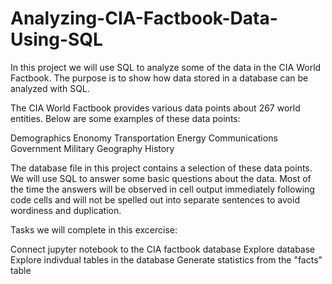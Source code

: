 # Analyzing-CIA-Factbook-Data-Using-SQL

In this project we will use SQL to analyze some of the data in the CIA World Factbook. The purpose is to show how data stored in a database can be analyzed with SQL.

The CIA World Factbook provides various data points about 267 world entities. Below are some examples of these data points:

Demographics
Enonomy
Transportation
Energy
Communications
Government
Military
Geography
History

The database file in this project contains a selection of these data points. We will use SQL to answer some basic questions about the data. Most of the time the answers will be observed in cell output immediately following code cells and will not be spelled out into separate sentences to avoid wordiness and duplication.

Tasks we will complete in this excercise:

Connect jupyter notebook to the CIA factbook database
Explore database
Explore indivdual tables in the database
Generate statistics from the "facts" table
